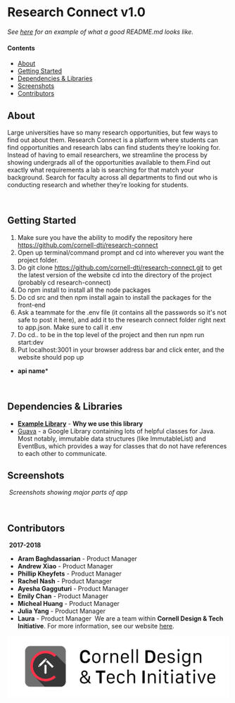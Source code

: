# Research Connect v1.0
_See [here](https://github.com/cornell-dti/o-week-android/blob/master/README.md) for an example of what a good README.md looks like._
​
#### Contents
  - [About](#about)
  - [Getting Started](#getting-started)
  - [Dependencies & Libraries](#dependencies--libraries)
  - [Screenshots](#screenshots)
  - [Contributors](#contributors)
​
## About
Large universities have so many research opportunities, but few ways to find out about them. Research Connect is a platform where students can find opportunities and research labs can find students they’re looking for. Instead of having to email researchers, we streamline the process by showing undergrads all of the opportunities available to them.Find out exactly what requirements a lab is searching for that match your background. Search for faculty across all departments to find out who is conducting research and whether they’re looking for students.

​
## Getting Started
1. Make sure you have the ability to modify the repository here https://github.com/cornell-dti/research-connect
2. Open up terminal/command prompt and cd into wherever you want the project folder.
3. Do git clone https://github.com/cornell-dti/research-connect.git to get the latest version of the website
cd into the directory of the project  (probably cd research-connect)
4. Do npm install to install all the node packages
5. Do cd src and then npm install again to install the packages for the front-end
6. Ask a teammate for the .env file (it contains all the passwords so it's not safe to post it here), and add it to the research connect folder right next to app.json. Make sure to call it .env
7. Do cd.. to be in the top level of the project and then run npm run start:dev
8. Put localhost:3001 in your browser address bar and click enter, and the website should pop up
​
 * **api name***


​
## Dependencies & Libraries
 * **[Example Library](http://example.com)** - **Why we use this library**
 * [Guava](https://github.com/google/guava) - a Google Library containing lots of helpful classes for Java. Most notably, immutable data structures (like ImmutableList) and EventBus, which provides a way for classes that do not have references to each other to communicate.
​
## Screenshots
​
_Screenshots showing major parts of app_
​

​
## Contributors
​
**2017-2018**
 * **Aram Baghdassarian** - Product Manager
 * **Andrew Xiao** - Product Manager
 * **Phillip Kheyfets** - Product Manager
 * **Rachel Nash** - Product Manager
 * **Ayesha Gagguturi** - Product Manager
 * **Emily Chan** - Product Manager
 * **Micheal Huang** - Product Manager
 * **Julia Yang**  - Product Manager
 * **Laura**  - Product Manager
​
We are a team within **Cornell Design & Tech Initiative**. For more information, see our website [here](https://cornelldti.org/).
<img src="https://raw.githubusercontent.com/cornell-dti/design/master/Branding/Wordmark/Dark%20Text/Transparent/Wordmark-Dark%20Text-Transparent%403x.png">
​
